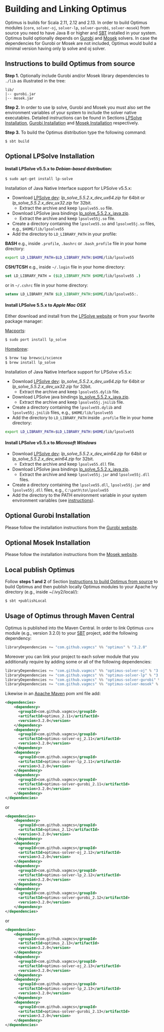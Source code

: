 # Building and Linking Optimus

Optimus is builds for Scala 2.11, 2.12 and 2.13. In order to build Optimus modules (`core`, `solver-oj`, `solver-lp`, `solver-gurobi`, `solver-mosek`) from source you need to have Java 8 or higher and [SBT](http://www.scala-sbt.org/) installed in your system. Optimus build optionally depends on [Gurobi](http://www.gurobi.com/) and [Mosek](https://www.mosek.com/) solvers. In case the dependencies for Gurobi or Mosek are not included, Optimus would build a minimal version having only lp solve and oj solver.

## Instructions to build Optimus from source

**Step 1.** Optionally include Gurobi and/or Mosek library dependencies to `./lib` as illustrated in the tree:
```
lib/
|-- gurobi.jar
|-- mosek.jar
```

**Step 2.** In order to use lp solve, Gurobi and Mosek you must also set the environment variables of your system to include the solver native executables. Detailed instructions can be found in Sections [LPSolve Installation](#optional-lpsolve-installation), [Gurobi Installation](#optional-gurobi-installation) and [Mosek Installation](#optional-mosek-installation) respectively.

**Step 3.** To build the Optimus distribution type the following command:
```
$ sbt build
```

## Optional LPSolve Installation

#### Install LPSolve v5.5.x to ***Debian-based*** distribution:
```bash
$ sudo apt-get install lp-solve
```

Installation of Java Native Interface support for LPSolve v5.5.x:
* Download [LPSolve dev](http://sourceforge.net/projects/lpsolve/files/lpsolve/5.5.2.0/): *lp_solve_5.5.2.x_dev_ux64.zip* for 64bit or *lp_solve_5.5.2.x_dev_ux32.zip* for 32bit.
  * Extract the archive and keep `lpsolve55.so` file.
* Download LPSolve java bindings [lp_solve_5.5.2.x_java.zip](http://sourceforge.net/projects/lpsolve/files/lpsolve/5.5.2.0/).
    * Extract the archive and keep `lpsolve55j.so` file.
* Create a directory containing the `lpsolve55.so` and `lpsolve55j.so` files, e.g., `$HOME/lib/lpsolve55`
* Add the directory to `LD_LIBRARY_PATH` in your profile:

**BASH** e.g., inside `.profile`, `.bashrc` or `.bash_profile` file in your home directory:
```bash
export LD_LIBRARY_PATH=$LD_LIBRARY_PATH:$HOME/lib/lpsolve55
```

**CSH/TCSH** e.g., inside `~/.login` file in your home directory:
```csh
set LD_LIBRARY_PATH = ($LD_LIBRARY_PATH $HOME/lib/lpsolve55 .)
```
or in `~/.cshrc` file in your home directory:
```csh
setenv LD_LIBRARY_PATH $LD_LIBRARY_PATH:$HOME/lib/lpsolve55:.
```

#### Install LPSolve 5.5.x to ***Apple Mac OSX***
Either download and install from the [LPSolve website](http://lpsolve.sourceforge.net) or from your favorite package manager:

[Macports](https://www.macports.org):
```bash
$ sudo port install lp_solve
```

[Homebrew](http://brew.sh):
```bash
$ brew tap brewsci/science
$ brew install lp_solve
```

Installation of Java Native Interface support for LPSolve v5.5.x:
* Download [LPSolve dev](http://sourceforge.net/projects/lpsolve/files/lpsolve/5.5.2.0/): *lp_solve_5.5.2.x_dev_ux64.zip* for 64bit or *lp_solve_5.5.2.x_dev_ux32.zip* for 32bit.
  * Extract the archive and keep `lpsolve55.dylib` file.
* Download LPSolve java bindings [lp_solve_5.5.2.x_java.zip](http://sourceforge.net/projects/lpsolve/files/lpsolve/5.5.2.0/).
    * Extract the archive and keep `lpsolve55j.jnilib` file.
* Create a directory containing the `lpsolve55.dylib` and `lpsolve55j.jnilib` files, e.g., `$HOME/lib/lpsolve55`
* Add the directory to `LD_LIBRARY_PATH` inside `.profile` file in your home directory:

```bash
export LD_LIBRARY_PATH=$LD_LIBRARY_PATH:$HOME/lib/lpsolve55
```

#### Install LPSolve v5.5.x to ***Microsoft Windows***
  * Download [LPSolve dev](http://sourceforge.net/projects/lpsolve/files/lpsolve/5.5.2.0/): *lp_solve_5.5.2.x_dev_win64.zip* for 64bit or *lp_solve_5.5.2.x_dev_win64.zip* for 32bit.
    * Extract the archive and keep `lpsolve55.dll` file.
  * Download LPSolve java bindings [lp_solve_5.5.2.x_java.zip](http://sourceforge.net/projcts/lpsolve/files/lpsolve/5.5.2.0/).
    * Extract the archive and keep `lpsolve55j.jar` and `lpsolve55j.dll` files.
  * Create a directory containing the `lpsolve55.dll`, `lpsolve55j.jar` and `lpsolve55j.dll` files, e.g., `C:\path\to\lpsolve55`
  * Add the directory to the PATH environment variable in your system environment variables (see [instructions](#microsoft-windows-operating-systems)).

## Optional Gurobi Installation
Please follow the installation instructions from the [Gurobi website](http://www.gurobi.com).

## Optional Mosek Installation
Please follow the installation instructions from the [Mosek website](http://www.mosek.com).

## Local publish Optimus
Follow **steps 1 and 2** of Section [Instructions to build Optimus from source](#instructions-to-build-optimus-from-source) to build Optimus and then publish locally Optimus modules to your Apache Ivy directory (e.g., inside ~/.ivy2/local/):

```bash
$ sbt +publishLocal
```

## Usage of Optimus through Maven Central

Optimus is published into the Maven Central. In order to link Optimus `core` module (e.g., version 3.2.0) to your [SBT](http://www.scala-sbt.org/) project, add the following dependency:

```sbt
libraryDependencies += "com.github.vagmcs" %% "optimus" % "3.2.0"
```

Moreover you can link your project to each solver module that you additionally require by adding some or all of the following dependencies:

```sbt
libraryDependencies += "com.github.vagmcs" %% "optimus-solver-oj" % "3.2.0"
libraryDependencies += "com.github.vagmcs" %% "optimus-solver-lp" % "3.2.0"
libraryDependencies += "com.github.vagmcs" %% "optimus-solver-gurobi" % "3.2.0"
libraryDependencies += "com.github.vagmcs" %% "optimus-solver-mosek" % "3.2.0"
```

Likewise in an [Apache Maven](https://maven.apache.org/) pom xml file add:

```xml
<dependencies>
    <dependency>
      <groupId>com.github.vagmcs</groupId>
      <artifactId>optimus_2.11</artifactId>
      <version>3.2.0</version>
    </dependency>
    <dependency>
      <groupId>com.github.vagmcs</groupId>
      <artifactId>optimus-solver-oj_2.11</artifactId>
      <version>3.2.0</version>
    </dependency>
    <dependency>
      <groupId>com.github.vagmcs</groupId>
      <artifactId>optimus-solver-lp_2.11</artifactId>
      <version>3.2.0</version>
    </dependency>
    <dependency>
      <groupId>com.github.vagmcs</groupId>
      <artifactId>optimus-solver-gurobi_2.11</artifactId>
      <version>3.2.0</version>
    </dependency>
</dependencies>
```
or

```xml
<dependencies>
    <dependency>
      <groupId>com.github.vagmcs</groupId>
      <artifactId>optimus_2.12</artifactId>
      <version>3.2.0</version>
    </dependency>
    <dependency>
      <groupId>com.github.vagmcs</groupId>
      <artifactId>optimus-solver-oj_2.12</artifactId>
      <version>3.2.0</version>
    </dependency>
    <dependency>
      <groupId>com.github.vagmcs</groupId>
      <artifactId>optimus-solver-lp_2.12</artifactId>
      <version>3.2.0</version>
    </dependency>
    <dependency>
      <groupId>com.github.vagmcs</groupId>
      <artifactId>optimus-solver-gurobi_2.12</artifactId>
      <version>3.2.0</version>
    </dependency>
</dependencies>
```

or

```xml
<dependencies>
    <dependency>
      <groupId>com.github.vagmcs</groupId>
      <artifactId>optimus_2.13</artifactId>
      <version>3.2.0</version>
    </dependency>
    <dependency>
      <groupId>com.github.vagmcs</groupId>
      <artifactId>optimus-solver-oj_2.13</artifactId>
      <version>3.2.0</version>
    </dependency>
    <dependency>
      <groupId>com.github.vagmcs</groupId>
      <artifactId>optimus-solver-lp_2.13</artifactId>
      <version>3.2.0</version>
    </dependency>
    <dependency>
      <groupId>com.github.vagmcs</groupId>
      <artifactId>optimus-solver-gurobi_2.13</artifactId>
      <version>3.2.0</version>
    </dependency>
</dependencies>
```